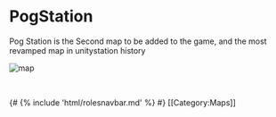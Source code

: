 # PogStation


Pog Station is the Second map to be added to the game, and the most revamped map in unitystation history 

![map](\img\Stations\PogStation.png)

​                                                                                                                                                                                                                                        

  {# {% include 'html/rolesnavbar.md' %} #}
[[Category:Maps]]
